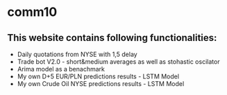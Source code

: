 # comm10
## This website contains following functionalities:
- Daily quotations from NYSE with 1,5 delay
- Trade bot V2.0 - short&medium averages as well as stohastic oscilator
- Arima model as a benachmark
- My own D+5 EUR/PLN predictions results - LSTM Model
- My own Crude Oil NYSE predictions results - LSTM Model
